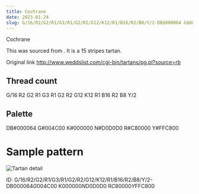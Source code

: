 ```yaml
---
title: Cochrane
date: 2023-01-24
slug: G/16/R2/G2/R1/G3/R1/G2/R2/G12/K12/R1/B16/R2/B8/Y/2-DB$000064 G$004C00 K$000000 N$D0D0D0 R$C80000 Y$FFC800
---
```

Cochrane

This was sourced from <no value>.  It is a 15 stripes tartan.

Original link http://www.weddslist.com/cgi-bin/tartans/pg.pl?source=rb

## Thread count
G/16 R2 G2 R1 G3 R1 G2 R2 G12 K12 R1 B16 R2 B8 Y/2

## Palette
DB#000064 G#004C00 K#000000 N#D0D0D0 R#C80000 Y#FFC800

# Sample pattern

![Tartan detail](tartan.png "G/16 R2 G2 R1 G3 R1 G2 R2 G12 K12 R1 B16 R2 B8 Y/2 tartan")

ID: G/16/R2/G2/R1/G3/R1/G2/R2/G12/K12/R1/B16/R2/B8/Y/2-DB$000064 G$004C00 K$000000 N$D0D0D0 R$C80000 Y$FFC800